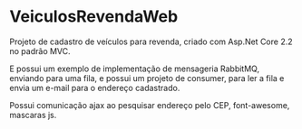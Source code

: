 # VeiculosRevendaWeb
Projeto de cadastro de veículos para revenda, criado com Asp.Net Core 2.2 no padrão MVC.

E possui um exemplo de implementação de mensageria RabbitMQ, enviando para uma fila, e possui um projeto de consumer, para ler a fila e envia um e-mail para o endereço cadastrado.

Possui comunicação ajax ao pesquisar endereço pelo CEP, font-awesome, mascaras js.
